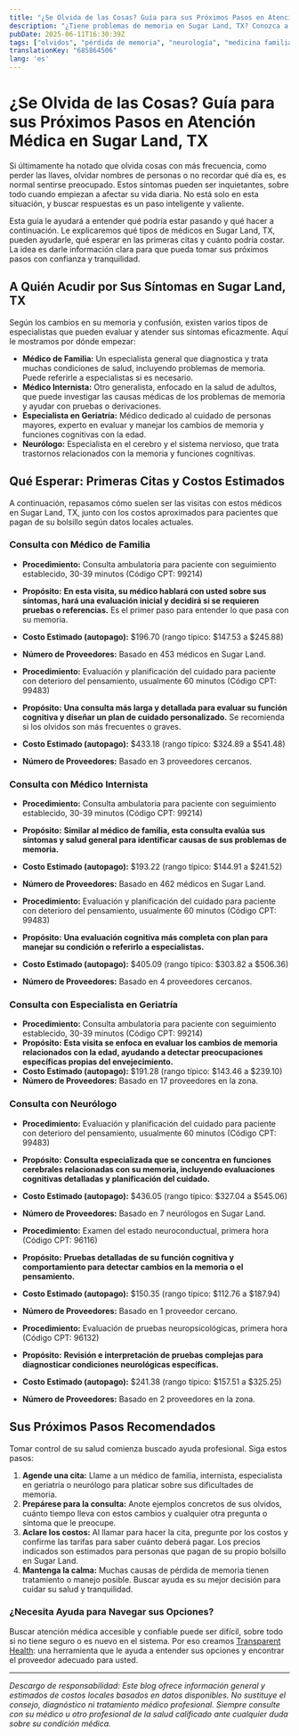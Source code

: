 ```yaml
---
title: "¿Se Olvida de las Cosas? Guía para sus Próximos Pasos en Atención Médica en Sugar Land, TX"
description: "¿Tiene problemas de memoria en Sugar Land, TX? Conozca a qué especialista acudir, qué esperar y los costos estimados de sus primeras citas."
pubDate: 2025-06-11T16:30:39Z
tags: ["olvidos", "pérdida de memoria", "neurología", "medicina familiar", "geriatría", "medicina interna", "Sugar Land TX", "guía de salud"]
translationKey: "685864506"
lang: 'es'
---
```


# ¿Se Olvida de las Cosas? Guía para sus Próximos Pasos en Atención Médica en Sugar Land, TX

Si últimamente ha notado que olvida cosas con más frecuencia, como perder las llaves, olvidar nombres de personas o no recordar qué día es, es normal sentirse preocupado. Estos síntomas pueden ser inquietantes, sobre todo cuando empiezan a afectar su vida diaria. No está solo en esta situación, y buscar respuestas es un paso inteligente y valiente.

Esta guía le ayudará a entender qué podría estar pasando y qué hacer a continuación. Le explicaremos qué tipos de médicos en Sugar Land, TX, pueden ayudarle, qué esperar en las primeras citas y cuánto podría costar. La idea es darle información clara para que pueda tomar sus próximos pasos con confianza y tranquilidad.

## A Quién Acudir por Sus Síntomas en Sugar Land, TX

Según los cambios en su memoria y confusión, existen varios tipos de especialistas que pueden evaluar y atender sus síntomas eficazmente. Aquí le mostramos por dónde empezar:

- **Médico de Familia:** Un especialista general que diagnostica y trata muchas condiciones de salud, incluyendo problemas de memoria. Puede referirle a especialistas si es necesario.
- **Médico Internista:** Otro generalista, enfocado en la salud de adultos, que puede investigar las causas médicas de los problemas de memoria y ayudar con pruebas o derivaciones.
- **Especialista en Geriatría:** Médico dedicado al cuidado de personas mayores, experto en evaluar y manejar los cambios de memoria y funciones cognitivas con la edad.
- **Neurólogo:** Especialista en el cerebro y el sistema nervioso, que trata trastornos relacionados con la memoria y funciones cognitivas.

## Qué Esperar: Primeras Citas y Costos Estimados

A continuación, repasamos cómo suelen ser las visitas con estos médicos en Sugar Land, TX, junto con los costos aproximados para pacientes que pagan de su bolsillo según datos locales actuales.

### Consulta con Médico de Familia

- **Procedimiento:** Consulta ambulatoria para paciente con seguimiento establecido, 30-39 minutos (Código CPT: 99214)  
- **Propósito:** **En esta visita, su médico hablará con usted sobre sus síntomas, hará una evaluación inicial y decidirá si se requieren pruebas o referencias.** Es el primer paso para entender lo que pasa con su memoria.  
- **Costo Estimado (autopago):** $196.70 (rango típico: $147.53 a $245.88)  
- **Número de Proveedores:** Basado en 453 médicos en Sugar Land.

- **Procedimiento:** Evaluación y planificación del cuidado para paciente con deterioro del pensamiento, usualmente 60 minutos (Código CPT: 99483)  
- **Propósito:** **Una consulta más larga y detallada para evaluar su función cognitiva y diseñar un plan de cuidado personalizado.** Se recomienda si los olvidos son más frecuentes o graves.  
- **Costo Estimado (autopago):** $433.18 (rango típico: $324.89 a $541.48)  
- **Número de Proveedores:** Basado en 3 proveedores cercanos.

### Consulta con Médico Internista

- **Procedimiento:** Consulta ambulatoria para paciente con seguimiento establecido, 30-39 minutos (Código CPT: 99214)  
- **Propósito:** **Similar al médico de familia, esta consulta evalúa sus síntomas y salud general para identificar causas de sus problemas de memoria.**  
- **Costo Estimado (autopago):** $193.22 (rango típico: $144.91 a $241.52)  
- **Número de Proveedores:** Basado en 462 médicos en Sugar Land.

- **Procedimiento:** Evaluación y planificación del cuidado para paciente con deterioro del pensamiento, usualmente 60 minutos (Código CPT: 99483)  
- **Propósito:** **Una evaluación cognitiva más completa con plan para manejar su condición o referirlo a especialistas.**  
- **Costo Estimado (autopago):** $405.09 (rango típico: $303.82 a $506.36)  
- **Número de Proveedores:** Basado en 4 proveedores cercanos.

### Consulta con Especialista en Geriatría

- **Procedimiento:** Consulta ambulatoria para paciente con seguimiento establecido, 30-39 minutos (Código CPT: 99214)  
- **Propósito:** **Esta visita se enfoca en evaluar los cambios de memoria relacionados con la edad, ayudando a detectar preocupaciones específicas propias del envejecimiento.**  
- **Costo Estimado (autopago):** $191.28 (rango típico: $143.46 a $239.10)  
- **Número de Proveedores:** Basado en 17 proveedores en la zona.

### Consulta con Neurólogo

- **Procedimiento:** Evaluación y planificación del cuidado para paciente con deterioro del pensamiento, usualmente 60 minutos (Código CPT: 99483)  
- **Propósito:** **Consulta especializada que se concentra en funciones cerebrales relacionadas con su memoria, incluyendo evaluaciones cognitivas detalladas y planificación del cuidado.**  
- **Costo Estimado (autopago):** $436.05 (rango típico: $327.04 a $545.06)  
- **Número de Proveedores:** Basado en 7 neurólogos en Sugar Land.

- **Procedimiento:** Examen del estado neuroconductual, primera hora (Código CPT: 96116)  
- **Propósito:** **Pruebas detalladas de su función cognitiva y comportamiento para detectar cambios en la memoria o el pensamiento.**  
- **Costo Estimado (autopago):** $150.35 (rango típico: $112.76 a $187.94)  
- **Número de Proveedores:** Basado en 1 proveedor cercano.

- **Procedimiento:** Evaluación de pruebas neuropsicológicas, primera hora (Código CPT: 96132)  
- **Propósito:** **Revisión e interpretación de pruebas complejas para diagnosticar condiciones neurológicas específicas.**  
- **Costo Estimado (autopago):** $241.38 (rango típico: $157.51 a $325.25)  
- **Número de Proveedores:** Basado en 2 proveedores en la zona.

## Sus Próximos Pasos Recomendados

Tomar control de su salud comienza buscado ayuda profesional. Siga estos pasos:

1. **Agende una cita:** Llame a un médico de familia, internista, especialista en geriatría o neurólogo para platicar sobre sus dificultades de memoria.
2. **Prepárese para la consulta:** Anote ejemplos concretos de sus olvidos, cuánto tiempo lleva con estos cambios y cualquier otra pregunta o síntoma que le preocupe.
3. **Aclare los costos:** Al llamar para hacer la cita, pregunte por los costos y confirme las tarifas para saber cuánto deberá pagar. Los precios indicados son estimados para personas que pagan de su propio bolsillo en Sugar Land.
4. **Mantenga la calma:** Muchas causas de pérdida de memoria tienen tratamiento o manejo posible. Buscar ayuda es su mejor decisión para cuidar su salud y tranquilidad.

### ¿Necesita Ayuda para Navegar sus Opciones?

Buscar atención médica accesible y confiable puede ser difícil, sobre todo si no tiene seguro o es nuevo en el sistema. Por eso creamos [Transparent Health](https://transparenthealth.ai): una herramienta que le ayuda a entender sus opciones y encontrar el proveedor adecuado para usted.

---

*Descargo de responsabilidad: Este blog ofrece información general y estimados de costos locales basados en datos disponibles. No sustituye el consejo, diagnóstico ni tratamiento médico profesional. Siempre consulte con su médico u otro profesional de la salud calificado ante cualquier duda sobre su condición médica.*